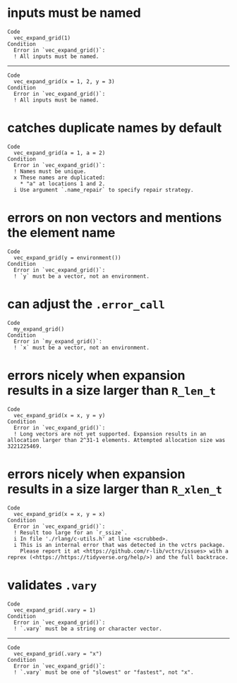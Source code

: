 # inputs must be named

    Code
      vec_expand_grid(1)
    Condition
      Error in `vec_expand_grid()`:
      ! All inputs must be named.

---

    Code
      vec_expand_grid(x = 1, 2, y = 3)
    Condition
      Error in `vec_expand_grid()`:
      ! All inputs must be named.

# catches duplicate names by default

    Code
      vec_expand_grid(a = 1, a = 2)
    Condition
      Error in `vec_expand_grid()`:
      ! Names must be unique.
      x These names are duplicated:
        * "a" at locations 1 and 2.
      i Use argument `.name_repair` to specify repair strategy.

# errors on non vectors and mentions the element name

    Code
      vec_expand_grid(y = environment())
    Condition
      Error in `vec_expand_grid()`:
      ! `y` must be a vector, not an environment.

# can adjust the `.error_call`

    Code
      my_expand_grid()
    Condition
      Error in `my_expand_grid()`:
      ! `x` must be a vector, not an environment.

# errors nicely when expansion results in a size larger than `R_len_t`

    Code
      vec_expand_grid(x = x, y = y)
    Condition
      Error in `vec_expand_grid()`:
      ! Long vectors are not yet supported. Expansion results in an allocation larger than 2^31-1 elements. Attempted allocation size was 3221225469.

# errors nicely when expansion results in a size larger than `R_xlen_t`

    Code
      vec_expand_grid(x = x, y = x)
    Condition
      Error in `vec_expand_grid()`:
      ! Result too large for an `r_ssize`.
      i In file './rlang/c-utils.h' at line <scrubbed>.
      i This is an internal error that was detected in the vctrs package.
        Please report it at <https://github.com/r-lib/vctrs/issues> with a reprex (<https://https://tidyverse.org/help/>) and the full backtrace.

# validates `.vary`

    Code
      vec_expand_grid(.vary = 1)
    Condition
      Error in `vec_expand_grid()`:
      ! `.vary` must be a string or character vector.

---

    Code
      vec_expand_grid(.vary = "x")
    Condition
      Error in `vec_expand_grid()`:
      ! `.vary` must be one of "slowest" or "fastest", not "x".

